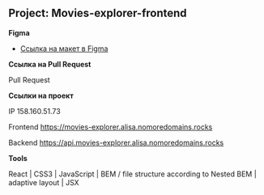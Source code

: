 ## Project: Movies-explorer-frontend

**Figma**

* [Ссылка на макет в Figma](https://disk.yandex.ru/d/FWF3KZLaulJ2GQ)

**Ссылка на Pull Request**

Pull Request 

**Ссылки на проект**

IP 158.160.51.73

Frontend https://movies-explorer.alisa.nomoredomains.rocks

Backend https://api.movies-explorer.alisa.nomoredomains.rocks

**Tools**

React | CSS3 | JavaScript | BEM / file structure according to Nested BEM | adaptive layout | JSX
